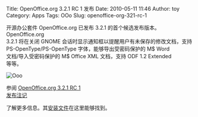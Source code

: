 Title: OpenOffice.org 3.2.1 RC 1 发布
Date: 2010-05-11 11:46
Author: toy
Category: Apps
Tags: OOo
Slug: openoffice-org-321-rc-1

开源办公套件 OpenOffice.org 已发布 3.2.1
的首个候选发布版本。OpenOffice.org  
3.2.1 将在关闭 GNOME
会话时显示通知框以提醒用户有未保存的修改文档，支持  
PS-OpenType/PS-OpenType 字体，能够导出受密码保护的 M$ Word  
文档/导入受密码保护的 M$ Office XML 文档，支持 ODF 1.2 Extended  
等等。

![Ooo](http://i.linuxtoy.org/i/2008/03/ooo.png)

参阅 [OpenOffice.org 3.2.1 RC 1  
发布注记](http://development.openoffice.org/releases/3.2.1rc1.html)  

了解更多信息。其[安装文件](http://download.openoffice.org/all\_rc.html)在这里能够找到。
